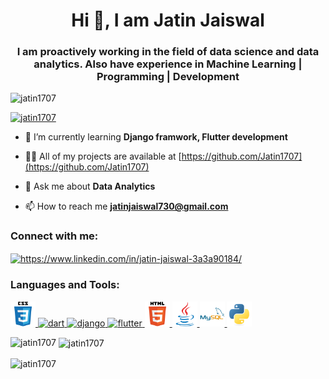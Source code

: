<h1 align="center">Hi 👋, I am Jatin Jaiswal</h1>
<h3 align="center">I am proactively working in the field of data science and data analytics. Also have experience in Machine Learning | Programming | Development</h3>

<p align="left"> <img src="https://komarev.com/ghpvc/?username=jatin1707&label=Profile%20views&color=0e75b6&style=flat" alt="jatin1707" /> </p>

<p align="left"> <a href="https://github.com/ryo-ma/github-profile-trophy"><img src="https://github-profile-trophy.vercel.app/?username=jatin1707" alt="jatin1707" /></a> </p>

- 🌱 I’m currently learning **Django framwork, Flutter development**

- 👨‍💻 All of my projects are available at [https://github.com/Jatin1707](https://github.com/Jatin1707)

- 💬 Ask me about **Data Analytics**

- 📫 How to reach me **jatinjaiswal730@gmail.com**

<h3 align="left">Connect with me:</h3>
<p align="left">
<a href="https://linkedin.com/in/https://www.linkedin.com/in/jatin-jaiswal-3a3a90184/" target="blank"><img align="center" src="https://raw.githubusercontent.com/rahuldkjain/github-profile-readme-generator/master/src/images/icons/Social/linked-in-alt.svg" alt="https://www.linkedin.com/in/jatin-jaiswal-3a3a90184/" height="30" width="40" /></a>
</p>

<h3 align="left">Languages and Tools:</h3>
<p align="left"> <a href="https://www.w3schools.com/css/" target="_blank" rel="noreferrer"> <img src="https://raw.githubusercontent.com/devicons/devicon/master/icons/css3/css3-original-wordmark.svg" alt="css3" width="40" height="40"/> </a> <a href="https://dart.dev" target="_blank" rel="noreferrer"> <img src="https://www.vectorlogo.zone/logos/dartlang/dartlang-icon.svg" alt="dart" width="40" height="40"/> </a> <a href="https://www.djangoproject.com/" target="_blank" rel="noreferrer"> <img src="https://cdn.worldvectorlogo.com/logos/django.svg" alt="django" width="40" height="40"/> </a> <a href="https://flutter.dev" target="_blank" rel="noreferrer"> <img src="https://www.vectorlogo.zone/logos/flutterio/flutterio-icon.svg" alt="flutter" width="40" height="40"/> </a> <a href="https://www.w3.org/html/" target="_blank" rel="noreferrer"> <img src="https://raw.githubusercontent.com/devicons/devicon/master/icons/html5/html5-original-wordmark.svg" alt="html5" width="40" height="40"/> </a> <a href="https://www.java.com" target="_blank" rel="noreferrer"> <img src="https://raw.githubusercontent.com/devicons/devicon/master/icons/java/java-original.svg" alt="java" width="40" height="40"/> </a> <a href="https://www.mysql.com/" target="_blank" rel="noreferrer"> <img src="https://raw.githubusercontent.com/devicons/devicon/master/icons/mysql/mysql-original-wordmark.svg" alt="mysql" width="40" height="40"/> </a> <a href="https://www.python.org" target="_blank" rel="noreferrer"> <img src="https://raw.githubusercontent.com/devicons/devicon/master/icons/python/python-original.svg" alt="python" width="40" height="40"/> </a> </p>

<p><img align="left" src="https://github-readme-stats.vercel.app/api/top-langs?username=jatin1707&show_icons=true&locale=en&layout=compact" alt="jatin1707" /></p>

<p>&nbsp;<img align="center" src="https://github-readme-stats.vercel.app/api?username=jatin1707&show_icons=true&locale=en" alt="jatin1707" /></p>

<p><img align="center" src="https://github-readme-streak-stats.herokuapp.com/?user=jatin1707&" alt="jatin1707" /></p>
